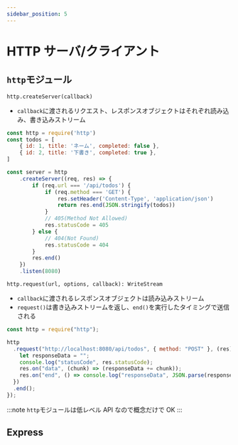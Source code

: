 ```yaml
---
sidebar_position: 5
---
```


# HTTP サーバ/クライアント

## `http`モジュール

`http.createServer(callback)`

- `callback`に渡されるリクエスト、レスポンスオブジェクトはそれぞれ読み込み、書き込みストリーム

```js title=server.js
const http = require('http')
const todos = [
	{ id: 1, title: 'ネーム', completed: false },
	{ id: 2, title: '下書き', completed: true },
]

const server = http
	.createServer((req, res) => {
		if (req.url === '/api/todos') {
			if (req.method === 'GET') {
				res.setHeader('Content-Type', 'application/json')
				return res.end(JSON.stringify(todos))
			}
			// 405(Method Not Allowed)
			res.statusCode = 405
		} else {
			// 404(Not Found)
			res.statusCode = 404
		}
		res.end()
	})
	.listen(8080)
```

`http.request(url, options, callback): WriteStream`

- `callback`に渡されるレスポンスオブジェクトは読み込みストリーム
- `request()`は書き込みストリームを返し、`end()`を実行したタイミングで送信される

```js title=client.js
const http = require("http");

http
  .request("http://localhost:8080/api/todos", { method: "POST" }, (res) => {
    let responseData = "";
    console.log("statusCode", res.statusCode);
    res.on("data", (chunk) => (responseData += chunk));
    res.on("end", () => console.log("responseData", JSON.parse(responseData)));
  })
  .end();
});
```

:::note
`http`モジュールは低レベル API なので概念だけで OK
:::

## Express
